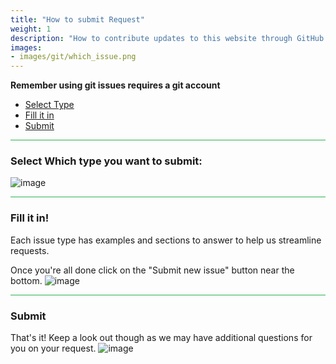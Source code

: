 ```yaml
---
title: "How to submit Request"
weight: 1
description: "How to contribute updates to this website through GitHub."
images: 
- images/git/which_issue.png
--- 
```



**Remember using git issues requires a git account**
- [Select Type](#select-which-type-you-want-to-submit)
- [Fill it in](#fill-it-in)
- [Submit](#submit)

<hr style="background-color: #28b44c" size=8>

### Select Which type you want to submit:

![image](/images/git/which_issue.png)

<hr style="background-color: #28b44c" size=8>

### Fill it in!
Each issue type has examples and sections to answer to help us streamline requests.

Once you're all done click on the "Submit new issue" button near the bottom.
![image](/images/git/update_info.png)

<hr style="background-color: #28b44c" size=8>

### Submit

That's it! Keep a look out though as we may have additional questions for you on your request.
![image](/images/git/submitted.png)